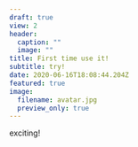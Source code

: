```yaml
---
draft: true
view: 2
header:
  caption: ""
  image: ""
title: First time use it!
subtitle: try!
date: 2020-06-16T18:08:44.204Z
featured: true
image:
  filename: avatar.jpg
  preview_only: true
---
```

exciting!